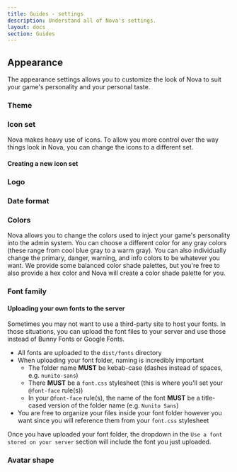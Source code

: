 ```yaml
---
title: Guides - settings
description: Understand all of Nova's settings.
layout: docs
section: Guides
---
```


## Appearance

The appearance settings allows you to customize the look of Nova to suit your game's personality and your personal taste.

### Theme

### Icon set

Nova makes heavy use of icons. To allow you more control over the way things look in Nova, you can change the icons to a different set.

#### Creating a new icon set

### Logo

### Date format

### Colors

Nova allows you to change the colors used to inject your game's personality into the admin system. You can choose a different color for any gray colors (these range from cool blue gray to a warm gray). You can also individually change the primary, danger, warning, and info colors to be whatever you want. We provide some balanced color shade palettes, but you're free to also provide a hex color and Nova will create a color shade palette for you.

### Font family

#### Uploading your own fonts to the server

Sometimes you may not want to use a third-party site to host your fonts. In those situations, you can upload the font files to your server and use those instead of Bunny Fonts or Google Fonts.

- All fonts are uploaded to the `dist/fonts` directory
- When uploading your font folder, naming is incredibly important
  - The folder name **MUST** be kebab-case (dashes instead of spaces, e.g. `nunito-sans`)
  - There **MUST** be a `font.css` stylesheet (this is where you'll set your `@font-face` rule(s))
  - In your `@font-face` rule(s), the name of the font **MUST** be a title-cased version of the folder name (e.g. `Nunito Sans`)
- You are free to organize your files inside your font folder however you want since you will reference them from your `font.css` stylesheet

Once you have uploaded your font folder, the dropdown in the `Use a font stored on your server` section will include the font you just uploaded.

### Avatar shape
